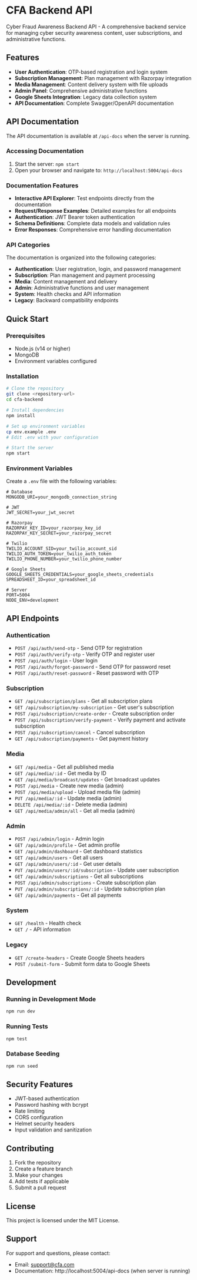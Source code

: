 # CFA Backend API

Cyber Fraud Awareness Backend API - A comprehensive backend service for managing cyber security awareness content, user subscriptions, and administrative functions.

## Features

- **User Authentication**: OTP-based registration and login system
- **Subscription Management**: Plan management with Razorpay integration
- **Media Management**: Content delivery system with file uploads
- **Admin Panel**: Comprehensive administrative functions
- **Google Sheets Integration**: Legacy data collection system
- **API Documentation**: Complete Swagger/OpenAPI documentation

## API Documentation

The API documentation is available at `/api-docs` when the server is running.

### Accessing Documentation

1. Start the server: `npm start`
2. Open your browser and navigate to: `http://localhost:5004/api-docs`

### Documentation Features

- **Interactive API Explorer**: Test endpoints directly from the documentation
- **Request/Response Examples**: Detailed examples for all endpoints
- **Authentication**: JWT Bearer token authentication
- **Schema Definitions**: Complete data models and validation rules
- **Error Responses**: Comprehensive error handling documentation

### API Categories

The documentation is organized into the following categories:

- **Authentication**: User registration, login, and password management
- **Subscription**: Plan management and payment processing
- **Media**: Content management and delivery
- **Admin**: Administrative functions and user management
- **System**: Health checks and API information
- **Legacy**: Backward compatibility endpoints

## Quick Start

### Prerequisites

- Node.js (v14 or higher)
- MongoDB
- Environment variables configured

### Installation

```bash
# Clone the repository
git clone <repository-url>
cd cfa-backend

# Install dependencies
npm install

# Set up environment variables
cp env.example .env
# Edit .env with your configuration

# Start the server
npm start
```

### Environment Variables

Create a `.env` file with the following variables:

```env
# Database
MONGODB_URI=your_mongodb_connection_string

# JWT
JWT_SECRET=your_jwt_secret

# Razorpay
RAZORPAY_KEY_ID=your_razorpay_key_id
RAZORPAY_KEY_SECRET=your_razorpay_secret

# Twilio
TWILIO_ACCOUNT_SID=your_twilio_account_sid
TWILIO_AUTH_TOKEN=your_twilio_auth_token
TWILIO_PHONE_NUMBER=your_twilio_phone_number

# Google Sheets
GOOGLE_SHEETS_CREDENTIALS=your_google_sheets_credentials
SPREADSHEET_ID=your_spreadsheet_id

# Server
PORT=5004
NODE_ENV=development
```

## API Endpoints

### Authentication
- `POST /api/auth/send-otp` - Send OTP for registration
- `POST /api/auth/verify-otp` - Verify OTP and register user
- `POST /api/auth/login` - User login
- `POST /api/auth/forgot-password` - Send OTP for password reset
- `POST /api/auth/reset-password` - Reset password with OTP

### Subscription
- `GET /api/subscription/plans` - Get all subscription plans
- `GET /api/subscription/my-subscription` - Get user's subscription
- `POST /api/subscription/create-order` - Create subscription order
- `POST /api/subscription/verify-payment` - Verify payment and activate subscription
- `POST /api/subscription/cancel` - Cancel subscription
- `GET /api/subscription/payments` - Get payment history

### Media
- `GET /api/media` - Get all published media
- `GET /api/media/:id` - Get media by ID
- `GET /api/media/broadcast/updates` - Get broadcast updates
- `POST /api/media` - Create new media (admin)
- `POST /api/media/upload` - Upload media file (admin)
- `PUT /api/media/:id` - Update media (admin)
- `DELETE /api/media/:id` - Delete media (admin)
- `GET /api/media/admin/all` - Get all media (admin)

### Admin
- `POST /api/admin/login` - Admin login
- `GET /api/admin/profile` - Get admin profile
- `GET /api/admin/dashboard` - Get dashboard statistics
- `GET /api/admin/users` - Get all users
- `GET /api/admin/users/:id` - Get user details
- `PUT /api/admin/users/:id/subscription` - Update user subscription
- `GET /api/admin/subscriptions` - Get all subscriptions
- `POST /api/admin/subscriptions` - Create subscription plan
- `PUT /api/admin/subscriptions/:id` - Update subscription plan
- `GET /api/admin/payments` - Get all payments

### System
- `GET /health` - Health check
- `GET /` - API information

### Legacy
- `GET /create-headers` - Create Google Sheets headers
- `POST /submit-form` - Submit form data to Google Sheets

## Development

### Running in Development Mode

```bash
npm run dev
```

### Running Tests

```bash
npm test
```

### Database Seeding

```bash
npm run seed
```

## Security Features

- JWT-based authentication
- Password hashing with bcrypt
- Rate limiting
- CORS configuration
- Helmet security headers
- Input validation and sanitization

## Contributing

1. Fork the repository
2. Create a feature branch
3. Make your changes
4. Add tests if applicable
5. Submit a pull request

## License

This project is licensed under the MIT License.

## Support

For support and questions, please contact:
- Email: support@cfa.com
- Documentation: http://localhost:5004/api-docs (when server is running) 